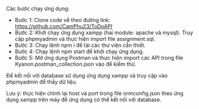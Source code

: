 Các bước chạy ứng dụng:
- Bước 1: Clone code về theo đường link: https://github.com/CamPhu23/ToDoAPI
- Bước 2: Khởi chạy ứng dụng xampp (hai module: apache và mysql). Truy cập phpmyadmin và thực hiện import file assignment.sql.
- Bước 3: Chạy lệnh npm i để tải các thư viện cần thiết.
- Bước 4: Chạy lệnh npm start để khởi chạy ứng dụng.
- Bước 5: Mở ứng dụng Postman và thực hiện import các API trong file Kyanon.postman_collection.json vào để kiểm thử.

Để kết nối với database sử dụng ứng dụng xampp và truy cập vào phpmyadmin để thấy dữ liệu. 

Lưu ý: thực hiện chỉnh lại host và port trong file ormconfig.json theo ứng dụng xampp trên máy để ứng dụng có thể kết nối với database.